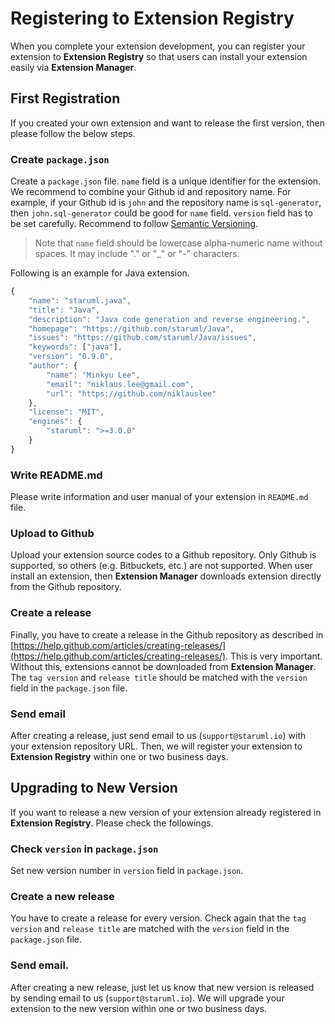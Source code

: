 # Registering to Extension Registry

When you complete your extension development, you can register your extension to **Extension Registry** so that users can install your extension easily via **Extension Manager**.

## First Registration

If you created your own extension and want to release the first version, then please follow the below steps.

### Create `package.json`

Create a `package.json` file. `name` field is a unique identifier for the extension. We recommend to combine your Github id and repository name. For example, if your Github id is `john` and the repository name is `sql-generator`, then `john.sql-generator` could be good for `name` field. `version` field has to be set carefully. Recommend to follow [Semantic Versioning](http://semver.org/).

> Note that `name` field should be lowercase alpha-numeric name without spaces. It may include "." or "\_" or "-" characters.

Following is an example for Java extension.

```javascript
{
    "name": "staruml.java",
    "title": "Java",
    "description": "Java code generation and reverse engineering.",
    "homepage": "https://github.com/staruml/Java",
    "issues": "https://github.com/staruml/Java/issues",
    "keywords": ["java"],
    "version": "0.9.0",
    "author": {
        "name": "Minkyu Lee",
        "email": "niklaus.lee@gmail.com",
        "url": "https://github.com/niklauslee"
    },
    "license": "MIT",
    "engines": {
        "staruml": ">=3.0.0"
    }
}
```

### Write README.md

Please write information and user manual of your extension in `README.md` file.

### Upload to Github

Upload your extension source codes to a Github repository. Only Github is supported, so others \(e.g. Bitbuckets, etc.\) are not supported. When user install an extension, then **Extension Manager** downloads extension directly from the Github repository.

### Create a release

Finally, you have to create a release in the Github repository as described in [https://help.github.com/articles/creating-releases/](https://help.github.com/articles/creating-releases/). This is very important. Without this, extensions cannot be downloaded from **Extension Manager**. The `tag version` and `release title` should be matched with the `version` field in the `package.json` file.

### Send email

After creating a release, just send email to us \(`support@staruml.io`\) with your extension repository URL. Then, we will register your extension to **Extension Registry** within one or two business days.

## Upgrading to New Version

If you want to release a new version of your extension already registered in **Extension Registry**. Please check the followings.

### Check `version` in `package.json`

Set new version number in `version` field in `package.json`.

### Create a new release

You have to create a release for every version. Check again that the `tag version` and `release title` are matched with the `version` field in the `package.json` file.

### Send email.

After creating a new release, just let us know that new version is released by sending email to us \(`support@staruml.io`\). We will upgrade your extension to the new version within one or two business days.

